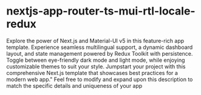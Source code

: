 # nextjs-app-router-ts-mui-rtl-locale-redux
 Explore the power of Next.js and Material-UI v5 in this feature-rich app template. Experience seamless multilingual support, a dynamic dashboard layout, and state management powered by Redux Toolkit with persistence. Toggle between eye-friendly dark mode and light mode, while enjoying customizable themes to suit your style. Jumpstart your project with this comprehensive Next.js template that showcases best practices for a modern web app."  Feel free to modify and expand upon this description to match the specific details and uniqueness of your app

